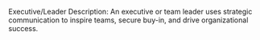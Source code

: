Executive/Leader
Description: An executive or team leader uses strategic communication to inspire teams, secure buy-in, and drive organizational success.
